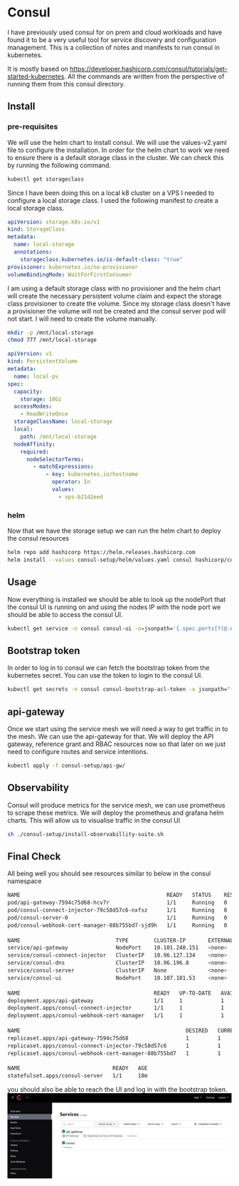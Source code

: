 # Consul

I have previously used consul for on prem and cloud workloads and have found it to be a very useful tool for service 
discovery and configuration management. This is a collection of notes and manifests to run consul in kubernetes.

It is mostly based on https://developer.hashicorp.com/consul/tutorials/get-started-kubernetes. All the commands are 
written from the perspective of running them from this consul directory.

## Install

### pre-requisites
We will use the helm chart to install consul. We will use the values-v2.yaml file to configure the installation. In order
for the helm chart to work we need to ensure there is a default storage class in the cluster. We can check this by running
the following command.

```bash
kubectl get storageclass
```

Since I have been doing this on a local k8 cluster on a VPS I needed to configure a local storage class. I used the 
following manifest to create a local storage class.

```yaml
apiVersion: storage.k8s.io/v1
kind: StorageClass
metadata:
  name: local-storage
  annotations:
    storageclass.kubernetes.io/is-default-class: "true"
provisioner: kubernetes.io/no-provisioner
volumeBindingMode: WaitForFirstConsumer
```

I am using a default storage class with no provisioner and the helm chart will create the necessary persistent
volume claim and expect the storage class provisioner to create the volume. Since my storage class doesn't have a
provisioner the volume will not be created and the consul server pod will not start. I will need to create the volume 
manually.

```bash
mkdir -p /mnt/local-storage
chmod 777 /mnt/local-storage
```

```yaml
apiVersion: v1
kind: PersistentVolume
metadata:
  name: local-pv
spec:
  capacity:
    storage: 10Gi
  accessModes:
    - ReadWriteOnce
  storageClassName: local-storage
  local:
    path: /mnt/local-storage
  nodeAffinity:
    required:
      nodeSelectorTerms:
        - matchExpressions:
            - key: kubernetes.io/hostname
              operator: In
              values:
                - vps-b21d2eed
```

### helm
Now that we have the storage setup we can run the helm chart to deploy the consul resources

```bash
helm repo add hashicorp https://helm.releases.hashicorp.com
helm install --values consul-setup/helm/values.yaml consul hashicorp/consul --create-namespace --namespace consul --version "1.2.0"
```

## Usage
Now everything is installed we should be able to look up the nodePort that the consul UI is running on and using the 
nodes IP with the node port we should be able to access the consul UI.

```bash
kubectl get service -n consul consul-ui -o=jsonpath='{.spec.ports[?(@.name=="https")].nodePort}{"\n"}';
```

## Bootstrap token
In order to log in to consul we can fetch the bootstrap token from the kubernetes secret. You can use the token to login 
to the consul UI.

```bash
kubectl get secrets -n consul consul-bootstrap-acl-token -o jsonpath="{.data.token}" | base64 --decode; echo
```

## api-gateway
Once we start using the service mesh we will need a way to get traffic in to the mesh. We can use the api-gateway for 
that. We will deploy the API gateway, reference grant and RBAC resources now so that later on we just need to configure
routes and service intentions.

```bash
kubectl apply -f consul-setup/api-gw/
```

## Observability
Consul will produce metrics for the service mesh, we can use prometheus to scrape these metrics. We will deploy the
prometheus and grafana helm charts. This will allow us to visualise traffic in the consul UI

```bash
sh ./consul-setup/install-observabillity-suite.sh
```

## Final Check
All being well you should see resources similar to below in the consul namespace

```bash
NAME                                              READY   STATUS    RESTARTS   AGE
pod/api-gateway-7594c75d68-hcv7r                  1/1     Running   0          5m34s
pod/consul-connect-injector-79c58d57c6-nxfsz      1/1     Running   0          18m
pod/consul-server-0                               1/1     Running   0          18m
pod/consul-webhook-cert-manager-88b755bd7-sjd9h   1/1     Running   0          18m

NAME                              TYPE        CLUSTER-IP       EXTERNAL-IP   PORT(S)                                                                            AGE
service/api-gateway               NodePort    10.101.240.151   <none>        80:31948/TCP                                                                       5m35s
service/consul-connect-injector   ClusterIP   10.96.127.134    <none>        443/TCP                                                                            18m
service/consul-dns                ClusterIP   10.96.196.8      <none>        53/TCP,53/UDP                                                                      18m
service/consul-server             ClusterIP   None             <none>        8501/TCP,8502/TCP,8301/TCP,8301/UDP,8302/TCP,8302/UDP,8300/TCP,8600/TCP,8600/UDP   18m
service/consul-ui                 NodePort    10.107.181.53    <none>        443:31299/TCP                                                                      18m

NAME                                          READY   UP-TO-DATE   AVAILABLE   AGE
deployment.apps/api-gateway                   1/1     1            1           5m35s
deployment.apps/consul-connect-injector       1/1     1            1           18m
deployment.apps/consul-webhook-cert-manager   1/1     1            1           18m

NAME                                                    DESIRED   CURRENT   READY   AGE
replicaset.apps/api-gateway-7594c75d68                  1         1         1       5m35s
replicaset.apps/consul-connect-injector-79c58d57c6      1         1         1       18m
replicaset.apps/consul-webhook-cert-manager-88b755bd7   1         1         1       18m

NAME                             READY   AGE
statefulset.apps/consul-server   1/1     18m
```

you should also be able to reach the UI and log in with the bootstrap token.
![consul-ui](../doc-images/consul-ui-default.png)